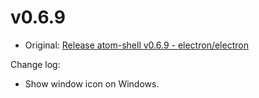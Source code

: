 # v0.6.9

* Original: [Release atom-shell v0.6.9 - electron/electron](https://github.com/electron/electron/releases/tag/v0.6.9)

Change log:

* Show window icon on Windows.
